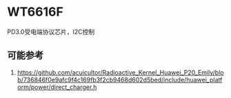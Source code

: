 # WT6616F

PD3.0受电端协议芯片，I2C控制

## 可能参考

1. https://github.com/acuicultor/Radioactive_Kernel_Huawei_P20_Emily/blob/736846f0e9afc9f4c169fb3f2cb9468d602d5bed/include/huawei_platform/power/direct_charger.h

